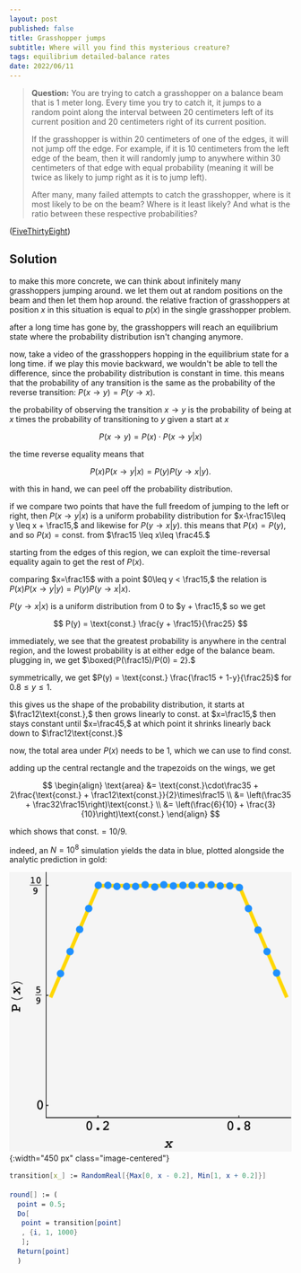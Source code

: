 ```yaml
---
layout: post
published: false
title: Grasshopper jumps
subtitle: Where will you find this mysterious creature?
tags: equilibrium detailed-balance rates
date: 2022/06/11
---
```


>**Question:** You are trying to catch a grasshopper on a balance beam that is 1 meter long. Every time you try to catch it, it jumps to a random point along the interval between 20 centimeters left of its current position and 20 centimeters right of its current position.
>
>If the grasshopper is within 20 centimeters of one of the edges, it will not jump off the edge. For example, if it is 10 centimeters from the left edge of the beam, then it will randomly jump to anywhere within 30 centimeters of that edge with equal probability (meaning it will be twice as likely to jump right as it is to jump left).
>
>After many, many failed attempts to catch the grasshopper, where is it most likely to be on the beam? Where is it least likely? And what is the ratio between these respective probabilities?

<!--more-->

([FiveThirtyEight](https://fivethirtyeight.com/features/can-you-catch-the-grasshopper/))

## Solution

to make this more concrete, we can think about infinitely many grasshoppers jumping around. we let them out at random positions on the beam and then let them hop around. the relative fraction of grasshoppers at position $x$ in this situation is equal to $p(x)$ in the single grasshopper problem. 

after a long time has gone by, the grasshoppers will reach an equilibrium state where the probability distribution isn't changing anymore. 

now, take a video of the grasshoppers hopping in the equilibrium state for a long time. if we play this movie backward, we wouldn't be able to tell the difference, since the probability distribution is constant in time. this means that the probability of any transition is the same as the probability of the reverse transition: $P(x\rightarrow y) = P(y\rightarrow x).$ 

the probability of observing the transition $x\rightarrow y$ is the probability of being at $x$ times the probability of transitioning to $y$ given a start at $x$

$$
  P(x\rightarrow y) = P(x)\cdot P(x \rightarrow y\rvert x)
$$

the time reverse equality means that

$$
  P(x) P(x\rightarrow y\rvert x) = P(y) P(y\rightarrow x\rvert y).
$$

with this in hand, we can peel off the probability distribution.

if we compare two points that have the full freedom of jumping to the left or right, then $P(x\rightarrow y\rvert x)$ is a uniform probability distribution for $x-\frac15\leq y \leq x + \frac15,$ and likewise for $P(y\rightarrow x\rvert y).$ this means that $P(x) = P(y),$ and so $P(x) = \text{const.}$ from $\frac15 \leq x\leq \frac45.$

starting from the edges of this region, we can exploit the time-reversal equality again to get the rest of $P(x).$

comparing $x=\frac15$ with a point $0\leq y < \frac15,$ the relation is $P(x)P(x\rightarrow y\rvert y) = P(y)P(y\rightarrow x\rvert x).$ 

$P(y\rightarrow x\rvert x)$ is a uniform distribution from $0$ to $y + \frac15,$ so we get

$$
  P(y) = \text{const.} \frac{y + \frac15}{\frac25}
$$

immediately, we see that the greatest probability is anywhere in the central region, and the lowest probability is at either edge of the balance beam. plugging in, we get $\boxed{P(\frac15)/P(0) = 2}.$

symmetrically, we get $P(y) = \text{const.} \frac{\frac15 + 1-y}{\frac25}$ for $0.8\leq y\leq 1.$

this gives us the shape of the probability distribution, it starts at $\frac12\text{const.},$ then grows linearly to $\text{const.}$ at $x=\frac15,$ then stays constant until $x=\frac45,$ at which point it shrinks linearly back down to $\frac12\text{const.}$

now, the total area under $P(x)$ needs to be $1,$ which we can use to find $\text{const.}$

adding up the central rectangle and the trapezoids on the wings, we get

$$
  \begin{align}
    \text{area} &= \text{const.}\cdot\frac35 + 2\frac{\text{const.} + \frac12\text{const.}}{2}\times\frac15 \\
    &= \left(\frac35 + \frac32\frac15\right)\text{const.} \\
    &= \left(\frac{6}{10} + \frac{3}{10}\right)\text{const.}
  \end{align}
$$

which shows that $\text{const.} = 10/9.$

indeed, an $N=10^8$ simulation yields the data in blue, plotted alongside the analytic prediction in gold:

![](/img/2022-06-11-grasshopper-jump.png){:width="450 px" class="image-centered"}

```mathematica
transition[x_] := RandomReal[{Max[0, x - 0.2], Min[1, x + 0.2]}]

round[] := (
  point = 0.5;
  Do[
   point = transition[point]
   , {i, 1, 1000}
   ];
  Return[point]
  )
```

<br>
